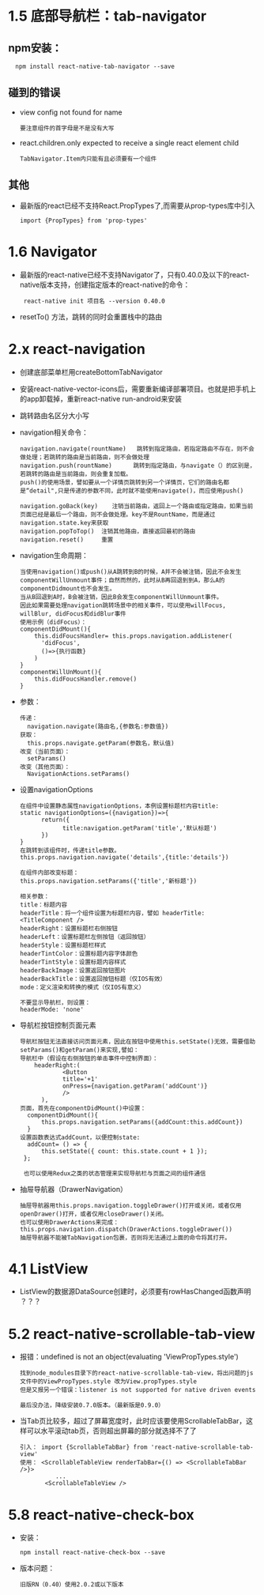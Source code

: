 # 1.5 底部导航栏：tab-navigator
## npm安装：
   
      npm install react-native-tab-navigator --save

## 碰到的错误   
* view config not found for name

      要注意组件的首字母是不是没有大写

* react.children.only expected to receive a single react element child

      TabNavigator.Item内只能有且必须要有一个组件

## 其他
* 最新版的react已经不支持React.PropTypes了,而需要从prop-types库中引入
      
      import {PropTypes} from 'prop-types'

# 1.6 Navigator  
* 最新版的react-native已经不支持Navigator了，只有0.40.0及以下的react-native版本支持，创建指定版本的react-native的命令：
      
       react-native init 项目名 --version 0.40.0    

* resetTo() 方法，跳转的同时会重置栈中的路由

# 2.x react-navigation
* 创建底部菜单栏用createBottomTabNavigator

* 安装react-native-vector-icons后，需要重新编译部署项目。也就是把手机上的app卸载掉，重新react-native run-android来安装

* 跳转路由名区分大小写

* navigation相关命令：

      navigation.navigate(rountName)   跳转到指定路由，若指定路由不存在，则不会做处理；若跳转的路由是当前路由，则不会做处理
      navigation.push(rountName)      跳转到指定路由，与navigate（）的区别是，若跳转的路由是当前路由，则会重复加载。
      push()的使用场景，譬如要从一个详情页跳转到另一个详情页，它们的路由名都是“detail",只是传递的参数不同，此时就不能使用navigate()，而应使用push()

      navigation.goBack(key)    注销当前路由，返回上一个路由或指定路由，如果当前页面已经是最后一个路由，则不会做处理。key不是RountName，而是通过navigation.state.key来获取
      navigation.popToTop()  注销其他路由，直接返回最初的路由
      navigation.reset()     重置

* navigation生命周期：

      当使用navigation()或push()从A跳转到B的时候，A并不会被注销，因此不会发生componentWillUnmount事件；自然而然的，此时从B再回退到到A，那么A的componentDidmount也不会发生。
      当从B回退到A时，B会被注销，因此B会发生componentWillUnmount事件。
      因此如果需要处理navigation跳转场景中的相关事件，可以使用willFocus, willBlur, didFocus和didBlur事件
      使用示例（didFocus）：
      componentDidMount(){
          this.didFoucsHandler= this.props.navigation.addListener(
            'didFocus',
            ()=>{执行函数}
          )        
      }
      componentWillUnMount(){
          this.didFoucsHandler.remove()
      }

* 参数：

      传递：      
        navigation.navigate(路由名,{参数名:参数值})
      获取：
        this.props.navigate.getParam(参数名，默认值)
      改变（当前页面）：
        setParams()
      改变（其他页面）：
        NavigationActions.setParams()

* 设置navigationOptions

      在组件中设置静态属性navigationOptions，本例设置标题栏内容title:
      static navigationOptions=({navigation})=>{
            return({
                  title:navigation.getParam('title','默认标题')
            })  
      }
      在跳转到该组件时，传递title参数。
      this.props.navigation.navigate('details',{title:'details'})

      在组件内部改变标题：
      this.props.navigation.setParams({'title','新标题'})

      相关参数：
      title：标题内容
      headerTitle：将一个组件设置为标题栏内容，譬如 headerTitle:<TitleComponent />
      headerRight：设置标题栏右侧按钮
      headerLeft：设置标题栏左侧按钮（返回按钮）
      headerStyle：设置标题栏样式
      headerTintColor：设置标题内容字体颜色
      headerTintStyle：设置标题内容样式
      headerBackImage：设置返回按钮图片
      headerBackTitle：设置返回按钮标题（仅IOS有效）
      mode：定义渲染和转换的模式（仅IOS有意义）

      不要显示导航栏，则设置：
      headerMode: 'none'

* 导航栏按钮控制页面元素

      导航栏按钮无法直接访问页面元素，因此在按钮中使用this.setState()无效，需要借助setParams()和getParam()来实现,譬如：
      导航栏中（假设在右侧按钮的单击事件中控制界面）：
          headerRight:(
                  <Button 
                  title='+1' 
                  onPress={navigation.getParam('addCount')} 
                  />
            ),
      页面，首先在componentDidMount()中设置：
        componentDidMount(){
            this.props.navigation.setParams({addCount:this.addCount}) 
        }
      设置函数表达式addCount，以便控制state:
        addCount= () => {
            this.setState({ count: this.state.count + 1 });
       };

       也可以使用Redux之类的状态管理来实现导航栏与页面之间的组件通信

* 抽屉导航器（DrawerNavigation）

      抽屉导航器用this.props.navigation.toggleDrawer()打开或关闭，或者仅用openDrawer()打开，或者仅用closeDrawer()关闭。
      也可以使用DrawerActions来完成：this.props.navigation.dispatch(DrawerActions.toggleDrawer())
      抽屉导航器不能被TabNavigation包裹，否则将无法通过上面的命令将其打开。
     
# 4.1 ListView
* ListView的数据源DataSource创建时，必须要有rowHasChanged函数声明 ？？？

# 5.2 react-native-scrollable-tab-view
* 报错：undefined is not an object(evaluating 'ViewPropTypes.style')

      找到node_modules目录下的react-native-scrollable-tab-view，将出问题的js文件中的ViewPropTypes.style 改为View.propTypes.style
      但是又报另一个错误：listener is not supported for native driven events

      最后没办法，降级安装0.7.0版本。（最新版是0.9.0）

* 当Tab页比较多，超过了屏幕宽度时，此时应该要使用ScrollableTabBar，这样可以水平滚动tab页，否则超出屏幕的部分就选择不了了   

      引入： import {ScrollableTabBar} from 'react-native-scrollable-tab-view'
      使用： <ScrollableTableView renderTabBar={() => <ScrollableTabBar />}> 
                ...
             <ScrollableTableView />
             
# 5.8 react-native-check-box
* 安装：

      npm install react-native-check-box --save
* 版本问题：

      旧版RN（0.40）使用2.0.2或以下版本
       



